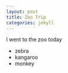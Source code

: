 ```yaml
---
layout: post
title: Zoo Trip
categories: jekyll
---
```


I went to the zoo today

- zebra
- kangaroo
- monkey
